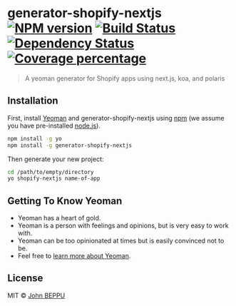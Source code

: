 # generator-shopify-nextjs [![NPM version][npm-image]][npm-url] [![Build Status][travis-image]][travis-url] [![Dependency Status][daviddm-image]][daviddm-url] [![Coverage percentage][coveralls-image]][coveralls-url]
> A yeoman generator for Shopify apps using next.js, koa, and polaris

## Installation

First, install [Yeoman](http://yeoman.io) and generator-shopify-nextjs using [npm](https://www.npmjs.com/) (we assume you have pre-installed [node.js](https://nodejs.org/)).

```bash
npm install -g yo
npm install -g generator-shopify-nextjs
```

Then generate your new project:

```bash
cd /path/to/empty/directory
yo shopify-nextjs name-of-app
```

## Getting To Know Yeoman

 * Yeoman has a heart of gold.
 * Yeoman is a person with feelings and opinions, but is very easy to work with.
 * Yeoman can be too opinionated at times but is easily convinced not to be.
 * Feel free to [learn more about Yeoman](http://yeoman.io/).

## License

MIT © [John BEPPU](https://beppu.github.io/)


[npm-image]: https://badge.fury.io/js/generator-shopify-nextjs.svg
[npm-url]: https://npmjs.org/package/generator-shopify-nextjs
[travis-image]: https://travis-ci.org/DimensionSoftware/generator-shopify-nextjs.svg?branch=master
[travis-url]: https://travis-ci.org/DimensionSoftware/generator-shopify-nextjs
[daviddm-image]: https://david-dm.org/DimensionSoftware/generator-shopify-nextjs.svg?theme=shields.io
[daviddm-url]: https://david-dm.org/DimensionSoftware/generator-shopify-nextjs
[coveralls-image]: https://coveralls.io/repos/DimensionSoftware/generator-shopify-nextjs/badge.svg
[coveralls-url]: https://coveralls.io/r/DimensionSoftware/generator-shopify-nextjs
